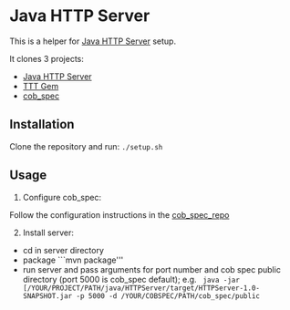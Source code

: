 # Java HTTP Server

This is a helper for [Java HTTP Server](https://github.com/andarcabrera/HTTPServer) setup.

It clones 3 projects:
- [Java HTTP Server](https://github.com/andarcabrera/HTTPServer)
- [TTT Gem](https://github.com/andarcabrera/tttj_gem)
- [cob_spec](https://github.com/8thlight/cob_spec)


## Installation
Clone the repository and run:
```./setup.sh```

## Usage

1. Configure cob_spec:

Follow the configuration instructions in the [cob_spec_repo](https://github.com/8thlight/cob_spec)

2. Install server:

- cd in server directory
- package ```mvn package'''
- run server and pass arguments for port number and cob spec public directory (port 5000 is cob_spec default); e.g. ``` java -jar [/YOUR/PROJECT/PATH/java/HTTPServer/target/HTTPServer-1.0-SNAPSHOT.jar -p 5000 -d /YOUR/COBSPEC/PATH/cob_spec/public```